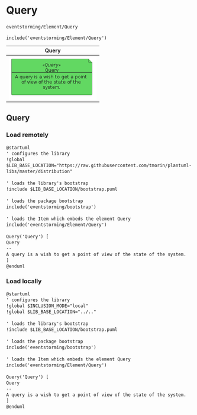 # Query


```text
eventstorming/Element/Query
```

```text
include('eventstorming/Element/Query')
```



| Query |
| :---: |
| ![illustration for Query](../../eventstorming/Element/Query.Local.png) |




## Query

### Load remotely
```plantuml
@startuml
' configures the library
!global $LIB_BASE_LOCATION="https://raw.githubusercontent.com/tmorin/plantuml-libs/master/distribution"

' loads the library's bootstrap
!include $LIB_BASE_LOCATION/bootstrap.puml

' loads the package bootstrap
include('eventstorming/bootstrap')

' loads the Item which embeds the element Query
include('eventstorming/Element/Query')

Query('Query') [
Query
--
A query is a wish to get a point of view of the state of the system.
]
@enduml
```

### Load locally
```plantuml
@startuml
' configures the library
!global $INCLUSION_MODE="local"
!global $LIB_BASE_LOCATION="../.."

' loads the library's bootstrap
!include $LIB_BASE_LOCATION/bootstrap.puml

' loads the package bootstrap
include('eventstorming/bootstrap')

' loads the Item which embeds the element Query
include('eventstorming/Element/Query')

Query('Query') [
Query
--
A query is a wish to get a point of view of the state of the system.
]
@enduml
```

